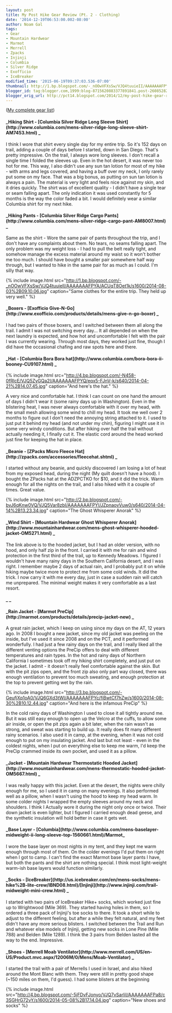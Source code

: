 ```yaml
---
layout: post
title: My Post Hike Gear Review (Pt. 2 - Clothing)
date: '2014-12-19T06:53:00.002-08:00'
author: Noam Gal
tags:
- Gear
- Mountain Hardwear
- Marmot
- Merrell
- Zpacks
- Injinji
- Columbia
- Silver Ridge
- Exofficio
- IceBreaker
modified_time: '2015-06-19T09:37:03.536-07:00'
thumbnail: http://1.bp.blogspot.com/-_nOOwVFXsSw/VJQ4tuuieII/AAAAAAAFPYA/ACUqT8Oet1k/s72-c/2014-08-03%2B09.10.06.jpg
blogger_id: tag:blogger.com,1999:blog-8715620883377891841.post-2608528247805634414
blogger_orig_url: http://pct14.blogspot.com/2014/12/my-post-hike-gear-review-pt-2-clothing.html
---
```


([My complete gear list](http://pct14.blogspot.co.il/p/blog-page.html)) 
<h4>_Hiking
 Shirt - [Columbia
 Silver Ridge Long Sleeve Shirt](http://www.columbia.com/mens-silver-ridge-long-sleeve-shirt-AM7453.html) _</h4>I think I wore that shirt every single day for my entire trip. So
 it's 152 days on trail, adding a couple of days before I started, down in San Diego. That's pretty impressive.
On
 the trail, I always wore long sleeves. I don't recall a single time I folded the sleeves up. Even in the hot desert,
 it was never too hot for me. This way, I also didn't use any sun tan lotion for most of my hike - with arms and legs
 covered, and having a buff over my neck, I only rarely put some on my face. That was a big bonus, as putting on sun
 tan lotion is always a pain.
The material is very light and feels nice against my skin, and it dries quickly.
 The shirt was of excellent quality - I didn't have a single tear or seam falling apart. The only indication it was
 used constantly for 5 months is the way the color faded a bit. I would definitely wear a similar Columbia shirt for
 my next hike.
<h4>_Hiking Pants - [Columbia Silver Ridge Cargo Pants](http://www.columbia.com/mens-silver-ridge-cargo-pant-AM8007.html) _</h4>Same as
 the shirt - Wore the same pair of pants throughout the trip, and I don't have any complaints about them. No tears,
 no seams falling apart. The only problem was my weight loss - I had to pull the belt really tight, and somehow
 manage the excess material around my waist so it won't bother me too much. I should have bought a smaller pair
 somewhere half way through, but I wanted to hike in the same pair for as much as I could. I'm silly that way.

 
{% include image.html src="http://1.bp.blogspot.com/-_nOOwVFXsSw/VJQ4tuuieII/AAAAAAAFPYA/ACUqT8Oet1k/s1600/2014-08-03%2B09.10.06.jpg" caption="Same clothes for the entire trip. They held up very well." %}

 <h4>_Boxers - [Exofficio
 Give-N-Go](http://www.exofficio.com/products/details/mens-give-n-go-boxer) _</h4>I had two pairs of those boxers, and I switched between them all along the trail. I admit
 I was not switching every day... It all depended on when the next laundry is expected, and how hot and uncomfortable
 I felt with the pair I was currently wearing. Through most days, they worked just fine, though I did have the
 occasional chafing and raw spots here and there.
<h4>_Hat - [Columbia Bora Bora hat](http://www.columbia.com/bora-bora-ii-booney-CU9107.html)
 _</h4>
 
{% include image.html src="http://4.bp.blogspot.com/-N458-0fRlcE/VJQ5ZyGQa2I/AAAAAAAFPYQ/eqx5-FJnV-k/s640/2014-04-21%2B14.07.45.jpg" caption="And here's the hat." %}

 A very nice and comfortable hat. I think I can count on one hand the amount of days I didn't wear it (some rainy
 days up in Washington). Even in the blistering heat, I was never always comfortable with it over my head, with the
 small mesh allowing some wind to chill my head.
It took me well over 2 months to figure out I don't need the
 annoying string attached to it. I used to just put it behind my head (and not under my chin), figuring I might use
 it in some very windy conditions. But after hiking over half the trail without actually needing it, I finally cut
 it. The elastic cord around the head worked just fine for keeping the hat in place.
<h4>_Beanie - [ZPacks Micro Fleece Hat](http://zpacks.com/accessories/fleecehat.shtml) _</h4>I
 started without any beanie, and quickly discovered I am losing a lot of heat from my exposed head, during the night
 (My quilt doesn't have a hood). I bought the ZPacks hat at the ADZPCTKO for $10, and it did the trick. Warm enough
 for all the nights on the trail, and I also hiked with it a couple of times. Great value.

 
{% include image.html src="http://2.bp.blogspot.com/-bvJ6qKnw0VQ/VJQ5Var8zbI/AAAAAAAFPYI/JZpnaovVuw0/s640/2014-04-14%2B13.23.34.jpg" caption="The Ghost Whisperer Anorak" %}

 <h4>_Wind Shirt - [Mountain Hardwear Ghost Whisperer Anorak](http://www.mountainhardwear.com/mens-ghost-whisperer-hooded-jacket-OM5271.html) _</h4>The link above is to
 the hooded jacket, but I had an older version, with no hood, and only half zip in the front.
I carried it with
 me for rain and wind protection in the first third of the trail, up to Kennedy Meadows. I figured I wouldn't have
 many rainy days in the Southern California desert, and I was right. I remember maybe 2 days of actual rain, and I
 probably put it on while hiking maybe twice more to protect me from some cold winds. It did the trick.
I now
 carry it with me every day, just in case a sudden rain will catch me unprepared. The minimal weight makes it very
 comfortable as a last resort.

<h4>_ 
 _</h4><h4>_Rain Jacket - [Marmot PreCip](http://marmot.com/products/details/precip-jacket-new) _</h4>A
 great rain jacket, which I keep on using since my days on the AT, 12 years ago. In 2008 I bought a new jacket, since
 my old jacket was peeling on the inside, but I've used it since 2008 and on the PCT, and it performed wonderfully. I
 had just a few rainy days on the trail, and I really liked all the different venting options the PreCip offers to
 deal with different temperatures and rain types.
In the hot and rainy days of Northern California I sometimes
 took off my hiking shirt completely, and just put on the jacket. I admit - it doesn't really feel comfortable
 against the skin. But with the pit zips open, and the front zip also only part way closed, there was enough
 ventilation to prevent too much sweating, and enough protection at the top to prevent getting wet by the rain.

 
{% include image.html src="http://3.bp.blogspot.com/-GeufjXp1oA0/VJQ6GXd3tWI/AAAAAAAFPYc/fiBwtCf7hZw/s1600/2014-08-30%2B10.12.44.jpg" caption="And here is the infamous PreCip" %}

 In the cold rainy days of Washington I used to close it all tightly around me. But it was still easy enough to open
 up the Velcro at the cuffs, to allow some air inside, or open the pit zips again a bit later, when the rain wasn't
 as strong, and sweat was starting to build up. It really does fit many different rainy scenarios.
I also used it
 in camp, at the evening, when it was not cold enough to put on my insulating jacket. And last but not least - even
 in the coldest nights, when I put on everything else to keep me warm, I'd keep the PreCip crammed inside its own
 pocket, and used it as a pillow.
<h4>_Jacket - [Mountain
 Hardwear Thermostatic Hooded Jacket](http://www.mountainhardwear.com/mens-thermostatic-hooded-jacket-OM5667.html) _</h4>I was really happy with this jacket. Even at the desert, the
 nights were chilly enough for me, so I used it in camp on many evenings. It also performed well as a pillow, when I
 wasn't using the hood to keep my head warm. In some colder nights I wrapped the empty sleeves around my neck and
 shoulders. I think I Actually wore it during the night only once or twice.
Their down jacket is even lighter,
 but I figured I carried enough dead geese, and the synthetic insulation will hold better in case it gets wet.

 <h4>_Base Layer - [Columbia](http://www.columbia.com/mens-baselayer-midweight-ii-long-sleeve-top-1560661.html)/Marmot_</h4>I wore the base layer on most nights in my tent,
 and they kept me warm enough through most of them. On the colder evenings I'd put them on right when I got to
 camp.
I can't find the exact Marmot base layer pants I have, but both the pants and the shirt are nothing
 special. I think most light-weight warm-ish base layers would function similarly.
<h4>_Socks - [IceBreaker](http://us.icebreaker.com/en/mens-socks/mens-hike%2B-lite-crew/IBND08.html)/[Injinji](http://www.injinji.com/trail-midweight-mini-crew.html) _</h4>I started with two pairs of
 IceBreaker Hike+ socks, which worked just fine up to Wrightwood (Mile 369). They started having holes in them, so I
 ordered a three pack of Injinji's toe socks to there. It took a short while to adjust to the different feeling, but
 after a while they felt natural, and my feet didn't have any more serious blisters. I switched between the Trail and
 Run and whatever else models of Injinji, getting new socks in Lone Pine (Mile 788) and Belden (Mile 1289). I think
 the 3 pairs from Belden lasted all the way to the end. Impressive.
<h4>_Shoes - [Merrell
 Moab Ventilator](http://www.merrell.com/US/en-US/Product.mvc.aspx/12006M/0/Mens/Moab-Ventilator) _</h4>I started the trail with a pair of Merrells I used in Israel, and also hiked around
 the Mont Blanc with them. They were still in pretty good shape (~150 miles on them, I'd guess). I had some blisters
 at the beginning

 
{% include image.html src="http://4.bp.blogspot.com/-5jFDvFJonyo/VJQ7vSarliI/AAAAAAAFPa8/c3SGHrG72vY/s1600/2014-05-08%2B17.14.04.jpg" caption="New shoes and socks" %}

